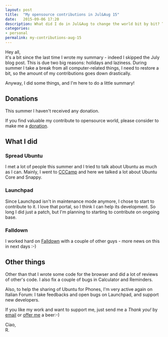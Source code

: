 ```yaml
---
layout: post
title:  "My opensource contributions in Jul&Aug 15"
date:   2015-09-06 17:20
description: What did I do in Jul&Aug to change the world bit by bit? Take a look!
categories:
- personal
permalink: my-contributions-aug-15
---
```


Hey all,<br/>
it's a bit since the last time I wrote my summary - indeed I skipped the July
blog post. This is due two big reasons: holidays and laziness. During summer I
take a break from all computer-related things, I need to restore a bit, so the
amount of my contributions goes down drastically.

Anyway, I did some things, and I'm here to do a little summary!

## Donations

This summer I haven't received any donation.

If you find valuable my contribute to opensource world, please
consider to make me a [donation][donation].

## What I did

### Spread Ubuntu

I met a lot of people this summer and I tried to talk about Ubuntu as much as I
can. Mainly, I went to [CCCamp][ccc] and here we talked a lot about Ubuntu Core
and Snappy.

### Launchpad

Since Launchpad isn't in maintenance mode anymore, I chose to start to
contribute to it. I love that portal, so I think I can help its development. So
long I did just a patch, but I'm planning to starting to contribute on ongoing
base.

### Falldown

I worked hard on [Falldown][falldown] with a couple of other guys - more news on
this in next days :-)

## Other things

Other than that I wrote some code for the browser and did a lot of reviews of
other's code. I also fix a couple of bugs in Calculator and Reminders.

Also, to help the sharing of Ubuntu for Phones, I'm very active again on Italian
Forum: I take feedbacks and open bugs on Launchpad, and support new developers.

If you like my work and want to support me, just send me a *Thank you!* by
[email](mailto:riccardo@rpadovani.com) or [offer me][donation] a beer:-)

Ciao,<br/>
R.

[donation]: http://rpadovani.com/donations/
[aaron]: http://usefoss.com/
[ccc]: http://rpadovani.com/cccamp2015/
[Falldown]: http://news.softpedia.com/news/exclusive-first-look-at-falldown-a-fast-paced-and-addictive-game-for-ubuntu-touch-489975.shtml
